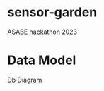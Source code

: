 # sensor-garden
ASABE hackathon 2023


# Data Model
[Db Diagram](https://dbdiagram.io/d/64aacd0402bd1c4a5ec048b0)
